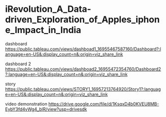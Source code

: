 # iRevolution_A_Data-driven_Exploration_of_Apples_iphone_Impact_in_India

dashboard https://public.tableau.com/views/dashboad1_16955467587160/Dashboard?:language=en-US&:display_count=n&:origin=viz_share_link

dashboard 2 https://public.tableau.com/views/dashboad2_16955472354760/Dashboard2?:language=en-US&:display_count=n&:origin=viz_share_link

story https://public.tableau.com/views/STORY1_16957213764920/Story1?:language=en-US&:display_count=n&:origin=viz_share_link

video demonstration https://drive.google.com/file/d/1KsqxD4b0KVEU8MB-EybY3fd4vWg4_blR/view?usp=drivesdk

